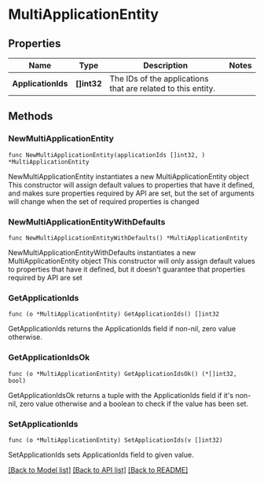 # MultiApplicationEntity

## Properties

Name | Type | Description | Notes
------------ | ------------- | ------------- | -------------
**ApplicationIds** | **[]int32** | The IDs of the applications that are related to this entity. | 

## Methods

### NewMultiApplicationEntity

`func NewMultiApplicationEntity(applicationIds []int32, ) *MultiApplicationEntity`

NewMultiApplicationEntity instantiates a new MultiApplicationEntity object
This constructor will assign default values to properties that have it defined,
and makes sure properties required by API are set, but the set of arguments
will change when the set of required properties is changed

### NewMultiApplicationEntityWithDefaults

`func NewMultiApplicationEntityWithDefaults() *MultiApplicationEntity`

NewMultiApplicationEntityWithDefaults instantiates a new MultiApplicationEntity object
This constructor will only assign default values to properties that have it defined,
but it doesn't guarantee that properties required by API are set

### GetApplicationIds

`func (o *MultiApplicationEntity) GetApplicationIds() []int32`

GetApplicationIds returns the ApplicationIds field if non-nil, zero value otherwise.

### GetApplicationIdsOk

`func (o *MultiApplicationEntity) GetApplicationIdsOk() (*[]int32, bool)`

GetApplicationIdsOk returns a tuple with the ApplicationIds field if it's non-nil, zero value otherwise
and a boolean to check if the value has been set.

### SetApplicationIds

`func (o *MultiApplicationEntity) SetApplicationIds(v []int32)`

SetApplicationIds sets ApplicationIds field to given value.



[[Back to Model list]](../README.md#documentation-for-models) [[Back to API list]](../README.md#documentation-for-api-endpoints) [[Back to README]](../README.md)


